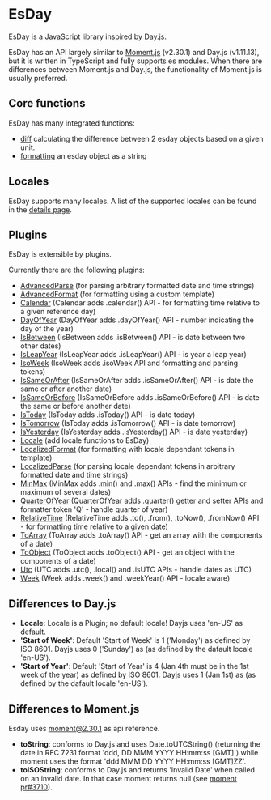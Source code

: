 # EsDay

EsDay is a JavaScript library inspired by [Day.js](https://github.com/iamkun/dayjs).

EsDay has an API largely similar to [Moment.js](https://momentjs.com/docs/) (v2.30.1) and Day.js (v1.11.13), but it is written in TypeScript and fully supports es modules. When there are differences between Moment.js and Day.js, the functionality of Moment.js is usually preferred.

## Core functions
EsDay has many integrated functions:
- [diff](./core/diff.md) calculating the difference between 2 esday objects based on a given unit.
- [formatting](./core/format.md) an esday object as a string

## Locales
EsDay supports many locales. A list of the supported locales can be found in the [details page](./locales/locales.md).

## Plugins
EsDay is extensible by plugins.

Currently there are the following plugins:
- [AdvancedParse](./plugins/advancedParse.md) (for parsing arbitrary formatted date and time strings)
- [AdvancedFormat](./plugins/advancedFormat.md) (for formatting using a custom template)
- [Calendar](./plugins/calendar.md) (Calendar adds .calendar() API - for formatting time relative to a given reference day)
- [DayOfYear](./plugins/dayOfYear.md) (DayOfYear adds .dayOfYear() API - number indicating the day of the year)
- [IsBetween](./plugins/isBetween.md) (IsBetween adds .isBetween() API - is date between two other dates)
- [IsLeapYear](./plugins/isLeapYear.md) (IsLeapYear adds .isLeapYear() API - is year a leap year)
- [IsoWeek](./plugins/isoWeek.md) (IsoWeek adds .isoWeek API and formatting and parsing tokens)
- [IsSameOrAfter](./plugins/isSameOrAfter.md) (IsSameOrAfter adds .isSameOrAfter() API - is date the same or after another date)
- [IsSameOrBefore](./plugins/isSameOrBefore.md) (IsSameOrBefore adds .isSameOrBefore() API - is date the same or before another date)
- [IsToday](./plugins/isToday.md) (IsToday adds .isToday() API - is date today)
- [IsTomorrow](./plugins/isTomorrow.md) (IsToday adds .isTomorrow() API - is date tomorrow)
- [IsYesterday](./plugins/isYesterday.md) (IsYesterday adds .isYesterday() API - is date yesterday)
- [Locale](./plugins/locale.md) (add locale functions to EsDay)
- [LocalizedFormat](./plugins/localizedFormat.md) (for formatting with locale dependant tokens in template)
- [LocalizedParse](./plugins/localizedParse.md) (for parsing locale dependant tokens in arbitrary formatted date and time strings)
- [MinMax](./plugins/minMay.md) (MinMax adds .min() and .max() APIs - find the minimum or maximum of several dates)
- [QuarterOfYear](./plugins/quarterOfYear.md) (QuarterOfYear adds .quarter() getter and setter APIs and formatter token 'Q' - handle quarter of year)
- [RelativeTime](./plugins/relativeTime.md) (RelativeTime adds .to(), .from(), .toNow(), .fromNow() API - for formatting time relative to a given date)
- [ToArray](./plugins/toArray.md) (ToArray adds .toArray() API - get an array with the components of a date)
- [ToObject](./plugins/toObject.md) (ToObject adds .toObject() API - get an object with the components of a date)
- [Utc](./plugins/utc.md) (UTC adds .utc(), .local() and .isUTC APIs - handle dates as UTC)
- [Week](./plugins/week.md) (Week adds .week() and .weekYear() API - locale aware)

## Differences to Day.js

- **Locale**: Locale  is a Plugin; no default locale! Dayjs uses 'en-US' as default.
- **'Start of Week'**: Default 'Start of Week' is 1 ('Monday') as defined by ISO 8601. Dayjs uses 0 ('Sunday') as (as defined by the dafault locale 'en-US').
- **'Start of Year'**: Default 'Start of Year' is 4 (Jan 4th must be in the 1st week of the year) as defined by ISO 8601. Dayjs uses 1 (Jan 1st) as (as defined by the dafault locale 'en-US').

## Differences to Moment.js

Esday uses moment@2.30.1 as api reference.

- **toString**: conforms to Day.js and uses Date.toUTCString() (returning the date in RFC 7231 format 'ddd, DD MMM YYYY HH:mm:ss [GMT]') while moment uses the format 'ddd MMM DD YYYY HH:mm:ss [GMT]ZZ'.
- **toISOString**: conforms to Day.js and returns 'Invalid Date' when called on an invalid date. In that case moment returns null (see [moment pr#3710](https://github.com/moment/moment/pull/3710)).
